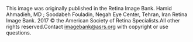 This image was originally published in the Retina Image Bank. Hamid Ahmadieh, MD ; Soodabeh Fouladin, Negah Eye Center, Tehran, Iran Retina Image Bank. 2017 © the American Society of Retina Specialists.All other rights reserved.Contact imagebank@asrs.org with copyright or use questions.